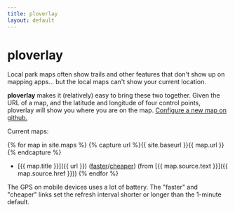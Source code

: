 ```yaml
---
title: ploverlay
layout: default
---
```


# ploverlay

Local park maps often show trails and other features that don't show up on mapping apps...
but the local maps can't show your current location.

**ploverlay** makes it (relatively) easy to bring these two together.
Given the URL of a map, and the latitude and longitude of four control points,
ploverlay will show you where you are on the map.
[Configure a new map on github.](https://github.com/mccalluc/ploverlay)

Current maps:

{% for map in site.maps %}
{% capture url %}{{ site.baseurl }}{{ map.url }}{% endcapture %}
- [{{ map.title }}]({{ url }}) ([faster]({{url}}?refresh=10)/[cheaper]({{url}}?refresh=600))
  (from [{{ map.source.text }}]({{ map.source.href }}))
{% endfor %}

The GPS on mobile devices uses a lot of battery. The "faster" and "cheaper" links set the refresh interval shorter or longer than the 1-minute default.
